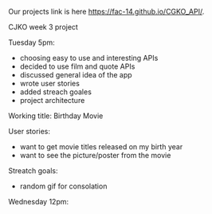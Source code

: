 Our projects link is here https://fac-14.github.io/CGKO_API/.


CJKO week 3 project

Tuesday 5pm:

- choosing easy to use and interesting APIs
- decided to use film and quote APIs
- discussed general idea of the app
- wrote user stories
- added streach goales
- project architecture


Working title: Birthday Movie

User stories:
- want to get movie titles released on my birth year
- want to see the picture/poster from the movie

Streatch goals:
- random gif for consolation

Wednesday 12pm:
